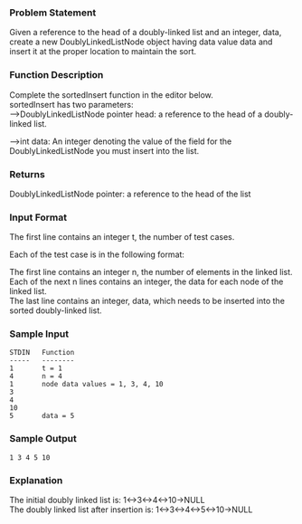 ### Problem Statement
Given a reference to the head of a doubly-linked list and an integer, data, create a new DoublyLinkedListNode object having data value data and insert it at the proper location to maintain the sort.  

### Function Description

Complete the sortedInsert function in the editor below.  
sortedInsert has two parameters:  
-->DoublyLinkedListNode pointer head: a reference to the head of a doubly-linked list.   

-->int data: An integer denoting the value of the  field for the DoublyLinkedListNode you must insert into the list.  

### Returns
DoublyLinkedListNode pointer: a reference to the head of the list  

### Input Format

The first line contains an integer t, the number of test cases.

Each of the test case is in the following format:

The first line contains an integer n, the number of elements in the linked list.  
Each of the next n lines contains an integer, the data for each node of the linked list.  
The last line contains an integer, data, which needs to be inserted into the sorted doubly-linked list.  

### Sample Input
````
STDIN   Function
-----   --------
1       t = 1
4       n = 4
1       node data values = 1, 3, 4, 10
3
4
10
5       data = 5
````

### Sample Output
````
1 3 4 5 10
````

### Explanation

The initial doubly linked list is: 1<->3<->4<->10->NULL  
The doubly linked list after insertion is: 1<->3<->4<->5<->10->NULL
